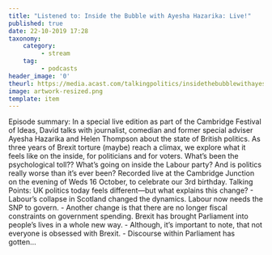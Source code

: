 ```yaml
---
title: "Listened to: Inside the Bubble with Ayesha Hazarika: Live!"
published: true
date: 22-10-2019 17:28
taxonomy:
    category:
         - stream
    tag:
         - podcasts
header_image: '0'
theurl: https://media.acast.com/talkingpolitics/insidethebubblewithayeshahazarika-live-/media.mp3
image: artwork-resized.png
template: item
--- 
```

Episode summary: In a special live edition as part of the Cambridge Festival of Ideas, David talks with journalist, comedian and former special adviser Ayesha Hazarika and Helen Thompson about the state of British politics. As three years of Brexit torture (maybe) reach a climax, we explore what it feels like on the inside, for politicians and for voters. What’s been the psychological toll?? What’s going on inside the Labour party? And is politics really worse than it’s ever been? Recorded live at the Cambridge Junction on the evening of Weds 16 October, to celebrate our 3rd birthday. Talking Points: UK politics today feels different—but what explains this change? - Labour’s collapse in Scotland changed the dynamics. Labour now needs the SNP to govern. - Another change is that there are no longer fiscal constraints on government spending. Brexit has brought Parliament into people’s lives in a whole new way. - Although, it’s important to note, that not everyone is obsessed with Brexit. - Discourse within Parliament has gotten…
